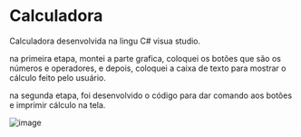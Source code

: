 # Calculadora

Calculadora desenvolvida na lingu C# visua studio.

na primeira etapa, montei a parte grafica, coloquei os botões que são os números e operadores, e depois, coloquei a caixa de texto para mostrar o cálculo feito pelo usuário.

na segunda etapa, foi desenvolvido o código para dar comando aos botões e imprimir cálculo na tela. 


![image](https://user-images.githubusercontent.com/103540716/229325562-7d2f7191-b10e-4485-bb0b-5eaa7e7377db.png)
